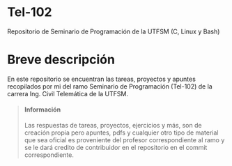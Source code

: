 # Tel-102
Repositorio de Seminario de Programación de la UTFSM (C, Linux y Bash)

# Breve descripción

En este repositorio se encuentran las tareas, proyectos y apuntes recopilados por mi del ramo Seminario de Programación (Tel-102) de la carrera Ing. Civil Telemática de la UTFSM.

> #### Información
>
> Las respuestas de tareas, proyectos, ejercicios y más, son de creación propia pero apuntes, pdfs y cualquier otro tipo de material que sea oficial es proveniente del profesor correspondiente al ramo y se le dará credito de contribuidor en el repositorio en el commit correspondiente.
